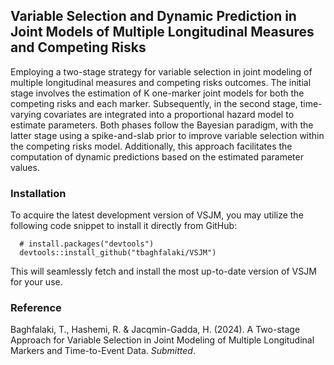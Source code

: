 ## Variable Selection and Dynamic Prediction in Joint Models of Multiple Longitudinal Measures and Competing Risks
Employing a two-stage strategy for variable selection in joint modeling of multiple longitudinal measures and competing risks outcomes. The initial stage involves the estimation of K one-marker joint models for both the competing risks and each marker. Subsequently, in the second stage, time-varying covariates are integrated into a proportional hazard model to estimate parameters. Both phases follow the Bayesian paradigm, with the latter stage using a spike-and-slab prior to improve variable selection within the competing risks model. Additionally, this approach facilitates the computation of dynamic predictions based on the estimated parameter values.


### Installation
To acquire the latest development version of VSJM, you may utilize the following code snippet to install it directly from GitHub:

```
  # install.packages("devtools")
  devtools::install_github("tbaghfalaki/VSJM")
```
This will seamlessly fetch and install the most up-to-date version of VSJM for your use.

### Reference 
Baghfalaki, T., Hashemi, R. & Jacqmin-Gadda, H. (2024). A Two-stage Approach for Variable Selection in Joint Modeling of Multiple Longitudinal Markers and Time-to-Event Data. *Submitted*.
